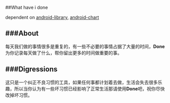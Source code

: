 ##What have i done

dependent on
[android-library](https://github.com/kai-wang-john/android-library),
[android-chart](https://github.com/kai-wang-john/android-chart)

###About
----------
每天我们做的事情很多是重复的，有一些不必要的事情占据了大量的时间，<Strong>Done</Strong>为你记录每天做了什么，帮你留出更多的时间做重要的事。


###Digressions
-------------
这只是一个纠正不良习惯的工具，如果任何事都计划着去做，生活会失去很多乐趣，所以当你认为有一些坏习惯已经影响了正常生活那请使用<Strong>Done</Strong>吧，祝你尽快改掉坏习惯。

